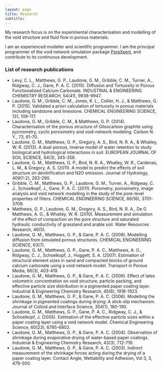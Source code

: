 ```yaml
---
layout: page
title: Research
subtitle:
---
```


My research focus is on the experimental characterisation and modelling of the void structure and fluid flow in porous materials.

I am an experienced modeller and scientific programmer. I am the principal programmer of the void network simulation package [PoreXpert](http://www.porexpert.com), and contribute to its continuous development.


### List of research publications

* Levy, C. L., Matthews, G. P., Laudone, G. M., Gribble, C. M., Turner, A., Ridgway, C. J., Gane, P. A. C. (2015). Diffusion and Tortuosity in Porous Functionalized Calcium Carbonate. INDUSTRIAL & ENGINEERING CHEMISTRY RESEARCH, 54(41), 9938-9947. 
* Laudone, G. M., Gribble, C. M., Jones, K. L., Collier, H. J., & Matthews, G. P. (2015). Validated a priori calculation of tortuosity in porous materials including sandstone and limestone. CHEMICAL ENGINEERING SCIENCE, 131, 109-117. 
* Laudone, G. M., Gribble, C. M., & Matthews, G. P. (2014). Characterisation of the porous structure of Gilsocarbon graphite using pycnometry, cyclic porosimetry and void-network modeling. Carbon N. Y., 73, 61-70.
* Laudone, G. M., Matthews, G. P., Gregory, A. S., Bird, N. R. A., & Whalley, W. R. (2013). A dual-porous, inverse model of water retention to study biological and hydrological interactions in soil. EUROPEAN JOURNAL OF SOIL SCIENCE, 64(3), 345-356.
* Laudone, G. M., Matthews, G. P., Bird, N. R. A., Whalley, W. R., Cardenas, L. M., & Gregory, A. S. (2011). A model to predict the effects of soil structure on denitrification and N2O emission. Journal of Hydrology, 409(1-2), 283-290.
* Gribble, C. M., Matthews, G. P., Laudone, G. M., Turner, A., Ridgway, C. J., Schoelkopf, J., Gane, P. A. C. (2011). Porometry, porosimetry, image analysis and void network modelling in the study of the pore-level properties of filters. CHEMICAL ENGINEERING SCIENCE, 66(16), 3701-3709.
* Matthews, G. P., Laudone, G. M., Gregory, A. S., Bird, N. R. A., De G Matthews, A. G., & Whalley, W. R. (2010). Measurement and simulation of the effect of compaction on the pore structure and saturated hydraulic conductivity of grassland and arable soil. Water Resources Research, 46(5).
* Laudone, G. M., Matthews, G. P., & Gane, P. A. C. (2008). Modelling diffusion from simulated porous structures. CHEMICAL ENGINEERING SCIENCE, 63(7).
* Laudone, G. M., Matthews, G. P., Gane, P. A. C., Matthews, A. G., Ridgway, C. J., Schoelkopf, J.,  Huggett, S. A. (2007). Estimation of structural element sizes in sand and compacted blocks of ground calcium carbonate using a void network model. Transport in Porous Media, 66(3), 403-419.
* Laudone, G. M., Matthews, G. P., & Gane, P. A. C. (2006). Effect of latex volumetric concentration on void structure, particle packing, and effective particle size distribution in a pigmented paper coating layer. Industrial & Engineering Chemistry Research, 45(6), 1918-1923.
* Laudone, G. M., Matthews, G. P., & Gane, P. A. C. (2006). Modelling the shrinkage in pigmented coatings during drying: A stick-slip mechanism. Journal of Colloid and Interface Science, 304(1), 180-190.
* Laudone, G. M., Matthews, G. P., Gane, P. A. C., Ridgway, C. J., & Schoelkopf, J. (2005). Estimation of the effective particle sizes within a paper coating layer using a void network model. Chemical Engineering Science, 60(23), 6795-6802.
* Laudone, G. M., Matthews, G. P., & Gane, P. A. C. (2004). Observation of shrinkage during evaporative drying of water-based paper coatings. Industrial & Engineering Chemistry Research, 43(3), 712-719.
* Laudone, G. M., Matthews, G. P., & Gane, P. A. C. (2003). Indirect measurement of the shrinkage forces acting during the drying of a paper coating layer. Contact Angle, Wettability and Adhesion, Vol 3, 3, 479-500.
